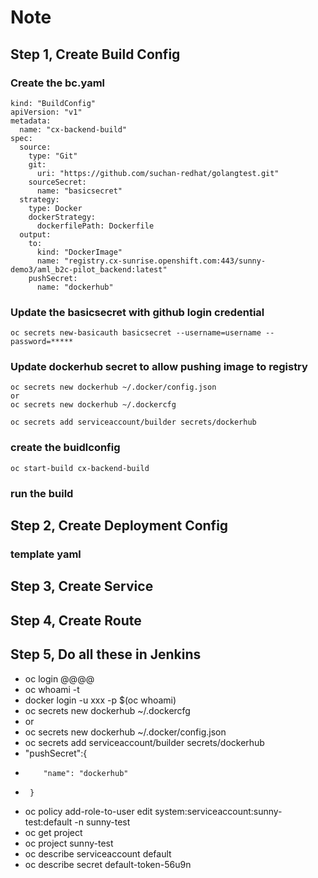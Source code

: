 # Note
## Step 1, Create Build Config
### Create the bc.yaml
```
kind: "BuildConfig"
apiVersion: "v1"
metadata:
  name: "cx-backend-build" 
spec:
  source: 
    type: "Git"
    git:
      uri: "https://github.com/suchan-redhat/golangtest.git"
    sourceSecret:
      name: "basicsecret"
  strategy: 
    type: Docker
    dockerStrategy:
      dockerfilePath: Dockerfile
  output: 
    to:
      kind: "DockerImage"
      name: "registry.cx-sunrise.openshift.com:443/sunny-demo3/aml_b2c-pilot_backend:latest"
    pushSecret:
      name: "dockerhub"
```
### Update the basicsecret with github login credential
```
oc secrets new-basicauth basicsecret --username=username --password=*****
```
### Update dockerhub secret to allow pushing image to registry
```
oc secrets new dockerhub ~/.docker/config.json
or
oc secrets new dockerhub ~/.dockercfg

oc secrets add serviceaccount/builder secrets/dockerhub
```
### create the buidlconfig
```
oc start-build cx-backend-build 
```

### run the build

## Step 2, Create Deployment Config
### template yaml

## Step 3, Create Service 
## Step 4, Create Route
## Step 5, Do all these in Jenkins

* oc login @@@@
* oc whoami -t
* docker login -u xxx -p $(oc whoami)
* oc secrets new dockerhub ~/.dockercfg
* or 
* oc secrets new dockerhub ~/.docker/config.json
* oc secrets add serviceaccount/builder secrets/dockerhub
* "pushSecret":{
*         "name": "dockerhub"
*      }

* oc policy add-role-to-user edit system:serviceaccount:sunny-test:default -n sunny-test
* oc get project
* oc project sunny-test
* oc describe serviceaccount default
* oc describe secret default-token-56u9n
